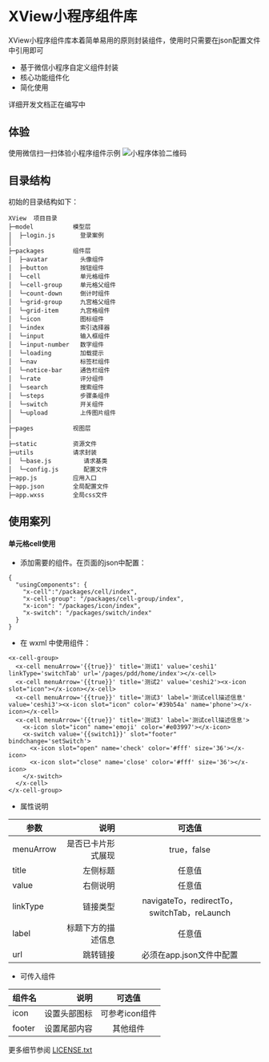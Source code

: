 XView小程序组件库
===============

XView小程序组件库本着简单易用的原则封装组件，使用时只需要在json配置文件中引用即可

 + 基于微信小程序自定义组件封装
 + 核心功能组件化
 + 简化使用

详细开发文档正在编写中

##  体验
使用微信扫一扫体验小程序组件示例
![小程序体验二维码](https://github.com/xwzj12138/Xview/blob/master/static/gh_5f22cf358095_344.jpg?raw=true)

## 目录结构

初始的目录结构如下：

~~~
XView  项目目录
├─model           模型层
│  ├─login.js       登录案例
│
├─packages        组件层
│  ├─avatar         头像组件
│  ├─button         按钮组件
│  └─cell           单元格组件
│  └─cell-group     单元格父组件
│  └─count-down     倒计时组件
│  └─grid-group     九宫格父组件
│  └─grid-item      九宫格组件
│  └─icon           图标组件
│  └─index          索引选择器
│  └─input          输入框组件
│  └─input-number   数字组件
│  └─loading        加载提示
│  └─nav            标签栏组件
│  └─notice-bar     通告栏组件
│  └─rate           评分组件
│  └─search         搜索组件
│  └─steps          步骤条组件
│  └─switch         开关组件
│  └─upload         上传图片组件
│
├─pages           视图层
│
├─static          资源文件
├─utils           请求封装
│  └─base.js         请求基类
│  └─config.js       配置文件
├─app.js          应用入口
├─app.json        全局配置文件
├─app.wxss        全局css文件
~~~

## 使用案列

#### 单元格cell使用

*   添加需要的组件。在页面的json中配置：
~~~
{
  "usingComponents": {
    "x-cell":"/packages/cell/index",
    "x-cell-group": "/packages/cell-group/index",
    "x-icon": "/packages/icon/index",
    "x-switch": "/packages/switch/index"
  }
}
~~~
*   在 wxml 中使用组件：
~~~
<x-cell-group>
  <x-cell menuArrow='{{true}}' title='测试1' value='ceshi1' linkType='switchTab' url='/pages/pdd/home/index'></x-cell>
  <x-cell menuArrow='{{true}}' title='测试2' value='ceshi2'><x-icon slot="icon"></x-icon></x-cell>
  <x-cell menuArrow='{{true}}' title='测试3' label='测试cell描述信息' value='ceshi3'><x-icon slot="icon" color='#39b54a' name='phone'></x-icon></x-cell>
  <x-cell menuArrow='{{true}}' title='测试3' label='测试cell描述信息'>
    <x-icon slot="icon" name='emoji' color='#e03997'></x-icon>
    <x-switch value='{{switch1}}' slot="footer" bindchange='setSwitch'>
      <x-icon slot="open" name='check' color='#fff' size='36'></x-icon>
      <x-icon slot="close" name='close' color='#fff' size='36'></x-icon>
    </x-switch>
  </x-cell>
</x-cell-group>
~~~
*   属性说明

| 参数        | 说明   |  可选值  |
| --------    | -----:  | :----:  |
| menuArrow   | 是否已卡片形式展现 |   true，false    |
| title       | 左侧标题   |   任意值   |
| value       | 右侧说明    |  任意值  |
| linkType    | 链接类型    |  navigateTo，redirectTo，switchTab，reLaunch  |
| label       | 标题下方的描述信息    |  任意值  |
| url         | 跳转链接    |  必须在app.json文件中配置  |

*   可传入组件

| 组件名        | 说明   |  可选值  |
| --------    | -----:  | :----:  |
| icon        | 设置头部图标 |   可参考icon组件    |
| footer       | 设置尾部内容 |   其他组件   |


更多细节参阅 [LICENSE.txt](LICENSE.txt)
